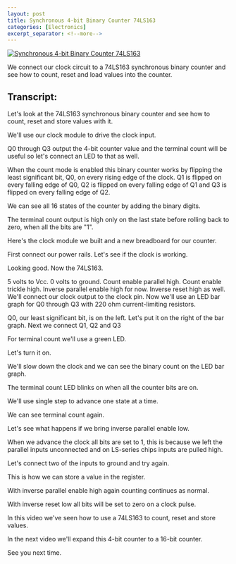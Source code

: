 ```yaml
---
layout: post
title: Synchronous 4-bit Binary Counter 74LS163
categories: [Electronics]
excerpt_separator: <!--more-->
---
```


[![Synchronous 4-bit Binary Counter 74LS163](/images/74js163.jpg)](https://youtu.be/U7ARbuAPPs4)

We connect our clock circuit to a 74LS163 synchronous binary counter and see how to count, reset and load values into the counter.

<!--more-->

## Transcript:

Let's look at the 74LS163 synchronous binary counter and see how to count, reset and store values with it.

We'll use our clock module to drive the clock input.

Q0 through Q3 output the 4-bit counter value and the terminal count will be useful so let's connect an LED to that as well.

When the count mode is enabled this binary counter works by flipping the least significant bit, Q0, on every rising edge of the clock. Q1 is flipped on every falling edge of Q0, Q2 is flipped on every falling edge of Q1 and Q3 is flipped on every falling edge of Q2.

We can see all 16 states of the counter by adding the binary digits.

The terminal count output is high only on the last state before rolling back to zero, when all the bits are "1".

Here's the clock module we built and a new breadboard for our counter.

First connect our power rails. Let's see if the clock is working.

Looking good. Now the 74LS163.

5 volts to Vcc. 0 volts to ground. Count enable parallel high.
Count enable trickle high. Inverse parallel enable high for now. Inverse reset high as well. We'll connect our clock output to the clock pin. Now we'll use an LED bar graph for Q0 through Q3 with 220 ohm current-limiting resistors.

Q0, our least significant bit, is on the left. Let's put it on the right of the bar graph. Next we connect Q1, Q2 and Q3

For terminal count we'll use a green LED.

Let's turn it on.

We'll slow down the clock and we can see the binary count on the LED bar graph.

The terminal count LED blinks on when all the counter bits are on.

We'll use single step to advance one state at a time.

We can see terminal count again.

Let's see what happens if we bring inverse parallel enable low.

When we advance the clock all bits are set to 1, this is because we left the parallel inputs unconnected and on LS-series chips inputs are pulled high.

Let's connect two of the inputs to ground and try again.

This is how we can store a value in the register.

With inverse parallel enable high again counting continues as normal.

With inverse reset low all bits will be set to zero on a clock pulse.

In this video we've seen how to use a 74LS163
to count, reset and store values.

In the next video we'll expand this 4-bit counter to a 16-bit counter.

See you next time.
